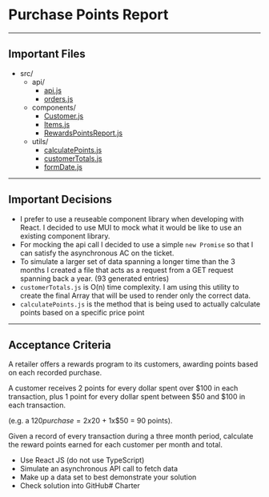 # Purchase Points Report

---

## Important Files

* src/
  * api/
    * [api.js](./src/api/api.js)
    * [orders.js](./src/api/api.js)
  * components/
    * [Customer.js](./src/components/Customer.js)
    * [Items.js](./src/components/Items.js)
    * [RewardsPointsReport.js](./src/components/RewardsPointsReport.js)
  * utils/
    * [calculatePoints.js](./src/utils/calculatePOints.js)
    * [customerTotals.js](./src/customerTotals.js)
    * [formDate.js](./src/formatDate.js)

--- 

## Important Decisions

- I prefer to use a reuseable component library when developing with React. I decided to use MUI to mock what it would be like to use an existing component library.
- For mocking the api call I decided to use a simple `new Promise` so that I can satisfy the asynchronous AC on the ticket.
- To simulate a larger set of data spanning a longer time than the 3 months I created a file that acts as a request from a GET request spanning back a year. (93 generated entries)
- `customerTotals.js` is O(n) time complexity. I am using this utility to create the final Array that will be used to render only the correct data.
- `calculatePoints.js` is the method that is being used to actually calculate points based on a specific price point




--- 
## Acceptance Criteria

A retailer offers a rewards program to its customers, awarding points based on each recorded purchase.


A customer receives 2 points for every dollar spent over $100 in each transaction, plus 1 point for every dollar spent between $50 and $100 in each transaction.

(e.g. a $120 purchase = 2x$20 + 1x$50 = 90 points).


Given a record of every transaction during a three month period, calculate the reward points earned for each customer per month and total.


  - Use React JS (do not use TypeScript)
  - Simulate an asynchronous API call to fetch data
  - Make up a data set to best demonstrate your solution
  - Check solution into GitHub# Charter
